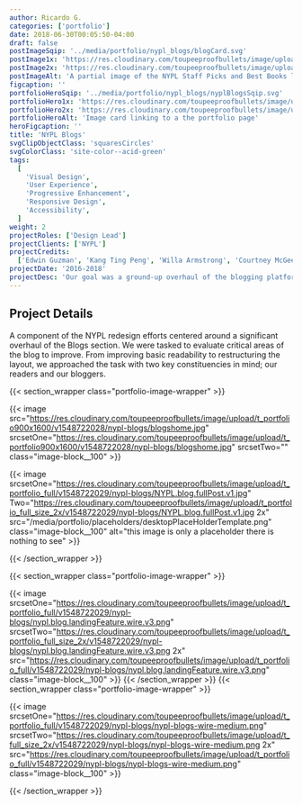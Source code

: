 ```yaml
---
author: Ricardo G.
categories: ['portfolio']
date: 2018-06-30T00:05:50-04:00
draft: false
postImageSqip: '../media/portfolio/nypl_blogs/blogCard.svg'
postImage1x: 'https://res.cloudinary.com/toupeeproofbullets/image/upload/t_hp_portfolio/v1551127927/nypl-blogs/blogCard.png'
postImage2x: 'https://res.cloudinary.com/toupeeproofbullets/image/upload/t_hp_portfolio_2x/v1551127927/nypl-blogs/blogCard.png'
postImageAlt: 'A partial image of the NYPL Staff Picks and Best Books landing page'
figcaption: ''
portfolioHeroSqip: '../media/portfolio/nypl_blogs/nyplBlogsSqip.svg'
portfolioHero1x: 'https://res.cloudinary.com/toupeeproofbullets/image/upload/t_portfolio_hero_16_9/v1548722029/nypl-blogs/NYPL.blog.fullPost.v1.jpg'
portfolioHero2x: 'https://res.cloudinary.com/toupeeproofbullets/image/upload/t_portfolio_hero_2x/v1548722029/nypl-blogs/NYPL.blog.fullPost.v1.jpg'
portfolioHeroAlt: 'Image card linking to a the portfolio page'
heroFigcaption: ''
title: 'NYPL Blogs'
svgClipObjectClass: 'squaresCircles'
svgColorClass: 'site-color--acid-green'
tags:
  [
    'Visual Design',
    'User Experience',
    'Progressive Enhancement',
    'Responsive Design',
    'Accessibility',
  ]
weight: 2
projectRoles: ['Design Lead']
projectClients: ['NYPL']
projectCredits:
  ['Edwin Guzman', 'Kang Ting Peng', 'Willa Armstrong', 'Courtney McGee', 'Jinu Yang (Second Story)']
projectDate: '2016-2018'
projectDesc: 'Our goal was a ground-up overhaul of the blogging platform. Complete with new layouts, publishing admin, and interface as well as "deep" content linking across the catalog and various other applications.'
---
```


## Project Details

A component of the NYPL redesign efforts centered around a significant overhaul of the Blogs section. We were tasked to evaluate critical areas of the blog to improve. From improving basic readability to restructuring the layout, we approached the task with two key constituencies in mind; our readers and our bloggers.

{{< section_wrapper class="portfolio-image-wrapper" >}}

{{< image
    src="https://res.cloudinary.com/toupeeproofbullets/image/upload/t_portfolio900x1600/v1548722028/nypl-blogs/blogshome.jpg"
    srcsetOne="https://res.cloudinary.com/toupeeproofbullets/image/upload/t_portfolio900x1600/v1548722028/nypl-blogs/blogshome.jpg"
    srcsetTwo=""
    class="image-block__100"
    >}}

{{< image
    srcsetOne="https://res.cloudinary.com/toupeeproofbullets/image/upload/t_portfolio_full/v1548722029/nypl-blogs/NYPL.blog.fullPost.v1.jpg"
    Two="https://res.cloudinary.com/toupeeproofbullets/image/upload/t_portfolio_full_size_2x/v1548722029/nypl-blogs/NYPL.blog.fullPost.v1.jpg 2x" src="/media/portfolio/placeholders/desktopPlaceHolderTemplate.png"
    class="image-block__100"
    alt="this image is only a placeholder there is nothing to see"
    >}}

{{< /section_wrapper >}}

{{< section_wrapper class="portfolio-image-wrapper" >}}

{{< image
  srcsetOne="https://res.cloudinary.com/toupeeproofbullets/image/upload/t_portfolio_full/v1548722029/nypl-blogs/nypl.blog.landingFeature.wire.v3.png"
  srcsetTwo="https://res.cloudinary.com/toupeeproofbullets/image/upload/t_portfolio_full_size_2x/v1548722029/nypl-blogs/nypl.blog.landingFeature.wire.v3.png 2x"
  src="https://res.cloudinary.com/toupeeproofbullets/image/upload/t_portfolio_full/v1548722029/nypl-blogs/nypl.blog.landingFeature.wire.v3.png"
  class="image-block__100" >}}
{{< /section_wrapper >}}
{{< section_wrapper class="portfolio-image-wrapper" >}}

{{< image
  srcsetOne="https://res.cloudinary.com/toupeeproofbullets/image/upload/t_portfolio_full/v1548722029/nypl-blogs/nypl-blogs-wire-medium.png"
  srcsetTwo="https://res.cloudinary.com/toupeeproofbullets/image/upload/t_full_size_2x/v1548722029/nypl-blogs/nypl-blogs-wire-medium.png 2x"
  src="https://res.cloudinary.com/toupeeproofbullets/image/upload/t_portfolio_full/v1548722029/nypl-blogs/nypl-blogs-wire-medium.png"
  class="image-block__100" >}}

{{< /section_wrapper >}}
